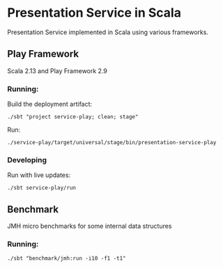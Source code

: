 # Presentation Service in Scala

Presentation Service implemented in Scala using various frameworks.

## Play Framework
Scala 2.13 and Play Framework 2.9

### Running:
Build the deployment artifact:
```shell
./sbt "project service-play; clean; stage"
```

Run:
```shell
./service-play/target/universal/stage/bin/presentation-service-play
```

### Developing
Run with live updates:
```shell
./sbt service-play/run
```

## Benchmark
JMH micro benchmarks for some internal data structures

### Running:
```shell
./sbt "benchmark/jmh:run -i10 -f1 -t1"
```